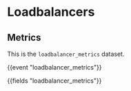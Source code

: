 # Loadbalancers

## Metrics

This is the `loadbalancer_metrics` dataset.

{{event "loadbalancer_metrics"}}

{{fields "loadbalancer_metrics"}}